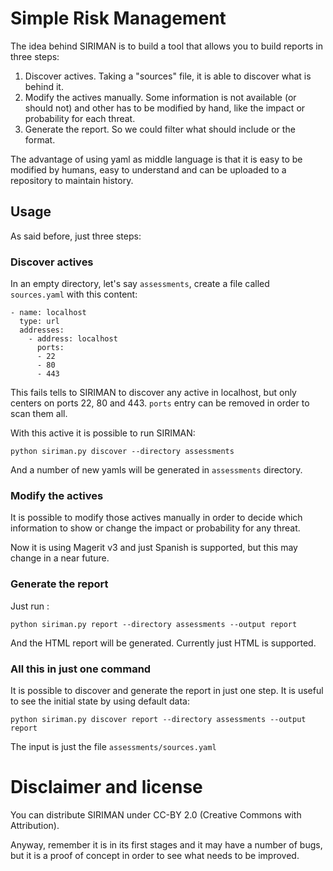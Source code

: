 # Simple Risk Management

The idea behind SIRIMAN is to build a tool that allows you to build reports in three steps:

1. Discover actives. Taking a "sources" file, it is able to discover what is behind it.
2. Modify the actives manually. Some information is not available (or should not) and other has to be modified by hand, like the impact or probability for each threat.
3. Generate the report. So we could filter what should include or the format.

The advantage of using yaml as middle language is that it is easy to be modified by humans, easy to understand and can be uploaded to a repository to maintain history.

## Usage

As said before, just three steps:

### Discover actives

In an empty directory, let's say `assessments`, create a file called `sources.yaml` with this content:

```
- name: localhost
  type: url
  addresses:
    - address: localhost
      ports:
      - 22
      - 80
      - 443
```

This fails tells to SIRIMAN to discover any active in localhost, but only centers on ports 22, 80 and 443. `ports` entry can be removed in order to scan them all.

With this active it is possible to run SIRIMAN:

```
python siriman.py discover --directory assessments
```

And a number of new yamls will be generated in `assessments` directory.

### Modify the actives

It is possible to modify those actives manually in order to decide which information to show or change the impact or probability for any threat.

Now it is using Magerit v3 and just Spanish is supported, but this may change in a near future.

### Generate the report

Just run :

```
python siriman.py report --directory assessments --output report
```

And the HTML report will be generated. Currently just HTML is supported.

### All this in just one command

It is possible to discover and generate the report in just one step. It is useful to see the initial state by using default data:

```
python siriman.py discover report --directory assessments --output report
```

The input is just the file `assessments/sources.yaml`

# Disclaimer and license

You can distribute SIRIMAN under CC-BY 2.0 (Creative Commons with Attribution).

Anyway, remember it is in its first stages and it may have a number of bugs, but it is a proof of concept in order to see what needs to be improved.

